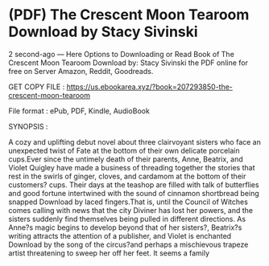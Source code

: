 # (PDF) The Crescent Moon Tearoom Download by Stacy Sivinski

2 second-ago — Here Options to Downloading or Read Book of The Crescent Moon Tearoom Download by: Stacy Sivinski the PDF online for free on Server Amazon, Reddit, Goodreads.

GET COPY FILE : https://us.ebookarea.xyz/?book=207293850-the-crescent-moon-tearoom

File format : ePub, PDF, Kindle, AudioBook

SYNOPSIS :

A cozy and uplifting debut novel about three clairvoyant sisters who face an unexpected twist of Fate at the bottom of their own delicate porcelain cups.Ever since the untimely death of their parents, Anne, Beatrix, and Violet Quigley have made a business of threading together the stories that rest in the swirls of ginger, cloves, and cardamom at the bottom of their customers? cups. Their days at the teashop are filled with talk of butterflies and good fortune intertwined with the sound of cinnamon shortbread being snapped Download by laced fingers.That is, until the Council of Witches comes calling with news that the city Diviner has lost her powers, and the sisters suddenly find themselves being pulled in different directions. As Anne?s magic begins to develop beyond that of her sisters?, Beatrix?s writing attracts the attention of a publisher, and Violet is enchanted Download by the song of the circus?and perhaps a mischievous trapeze artist threatening to sweep her off her feet. It seems a family
